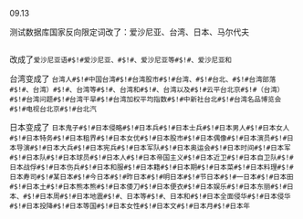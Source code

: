 
09.13 


测试数据库国家反向限定词改了：爱沙尼亚、台湾、日本、马尔代夫

```python
```

改成了`爱沙尼亚语#$!#爱沙尼亚、#$!#、爱沙尼亚等#$!#、爱沙尼亚和`  

台湾变成了 `台湾人#$!#中国台湾#$!#台湾股市#$!#台湾、#$!#台北、#$!#台湾部落#$!#、台湾）#$!#、台湾等#$!#、台湾和#$!#、台湾以及#$!#云平台北京#$!#（台湾）#$!#台湾问题#$!#台湾干旱#$!#台湾加权平均指数#$!#中新社台北#$!#台湾名品博览会#$!#电视台北京#$!#台北汽`  

日本变成了 `日本鬼子#$!#日本侵略#$!#日本兵#$!#日本士兵#$!#日本男人#$!#日本女人#$!#日本特务#$!#日本租界#$!#日本女优#$!#日本股市#$!#日本偶像#$!#日本演员#$!#日本导演#$!#日本大兵#$!#日本宪兵#$!#日本军队#$!#日本奥运会#$!#日本时间#$!#日本军#$!#日本队#$!#日本球员#$!#日本人#$!#日本帝国主义#$!#日本近卫#$!#日本自卫队#$!#日本战俘#$!#日本伤兵#$!#日本和服#$!#日本籍#$!#日本期#$!#日本菜#$!#日本料理#$!#日本寿司#$!#某日本#$!#今日本#$!#昨日本#$!#明日本#$!#节日本#$!#一日本#$!#日本田#$!#日本土#$!#日本熊本熊#$!#日本倭刀#$!#日本便衣#$!#日本娱乐#$!#日本东丽#$!#日本、#$!#日本周#$!#日本地震#$!#、日本等#$!#、日本和#$!#日本全面侵华#$!#日本侵华#$!#日本投降#$!#日本等国#$!#日本女性#$!#日本文#$!#日本月#$!#日本年`



